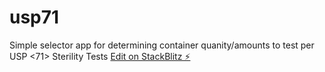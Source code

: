 # usp71
Simple selector app for determining container quanity/amounts to test per USP <71> Sterility Tests
[Edit on StackBlitz ⚡️](https://stackblitz.com/edit/usp71)